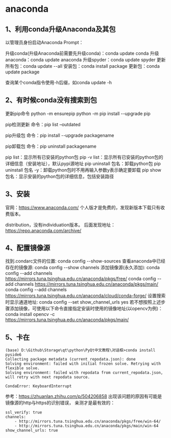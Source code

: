# anaconda

## 1、利用conda升级Anaconda及其包
以管理员身份启动Anaconda Prompt： 

升级conda(升级Anaconda前需要先升级conda)：conda update conda 
升级anaconda：conda update anaconda 
升级spyder：conda update spyder
更新所有包：conda update --all
安装包：conda install package
更新包：conda update package

查询某个conda指令使用-h后缀，如conda update -h

## 2、有时候conda没有搜索到包
更新pip命令
python -m ensurepip
python -m pip install --upgrade pip

pip检测更新
命令：pip list –outdated

pip升级包
命令：pip install --upgrade packagename

pip卸载包
命令：pip uninstall packagename

pip list：显示所有已安装的python包
pip -v list：显示所有已安装的python包的详细信息（安装地址），默认pypi源地址
pip uninstall 包名：卸载python包
pip uninstall 包名 -y：卸载python包时不用再输入参数y表示确定要卸载
pip show 包名：显示安装的python包的详细信息，包括安装路径

## 3、安装
官网：https://www.anaconda.com/
个人版才是免费的，发现新版本下载只有收费版本。

distribution，没有individuation版本。
后面发现地址：https://repo.anaconda.com/archive/

## 4、配置镜像源
找到.condarc文件的位置: conda config --show-sources
查看anaconda中已经存在的镜像源: conda config --show channels
添加镜像源(永久添加):
conda config --add channels https://mirrors.tuna.tsinghua.edu.cn/anaconda/pkgs/free/
conda config --add channels https://mirrors.tuna.tsinghua.edu.cn/anaconda/pkgs/main/
conda config --add channels https://mirrors.tuna.tsinghua.edu.cn/anaconda/cloud/conda-forge/
设置搜索时显示通道地址: conda config --set show_channel_urls yes
若不想按照上述步骤添加镜像，可使用以下命令直接指定安装时使用的镜像地址(以opencv为例)：
conda install opencv -c https://mirrors.tuna.tsinghua.edu.cn/anaconda/pkgs/main/

## 5、卡在
```
(base) D:\Github\Storage\qt\python\PyQt中文教程\对话框>conda install pyside6
Collecting package metadata (current_repodata.json): done
Solving environment: failed with initial frozen solve. Retrying with flexible solve.
Solving environment: failed with repodata from current_repodata.json, will retry with next repodata source.

CondaError: KeyboardInterrupt
```
参考：https://zhuanlan.zhihu.com/p/504206858
出现该问题的原因有可能是镜像源的http与https的识别错误，
亲测才是最有效的：
```
ssl_verify: true
channels:
    - http://mirrors.tuna.tsinghua.edu.cn/anaconda/pkgs/free/win-64/
    - http://mirrors.tuna.tsinghua.edu.cn/anaconda/pkgs/main/win-64
show_channel_urls: true
```






